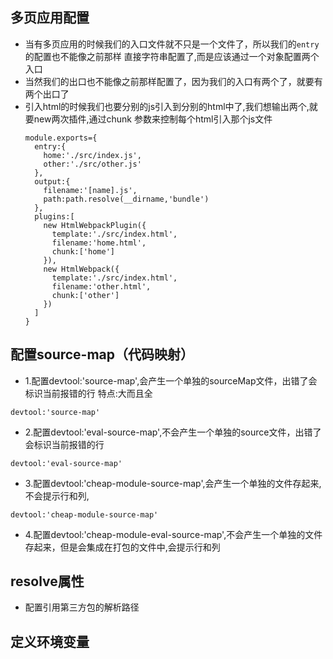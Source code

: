 ## 多页应用配置
- 当有多页应用的时候我们的入口文件就不只是一个文件了，所以我们的`entry`的配置也不能像之前那样
  直接字符串配置了,而是应该通过一个对象配置两个入口
- 当然我们的出口也不能像之前那样配置了，因为我们的入口有两个了，就要有两个出口了
- 引入html的时候我们也要分别的js引入到分别的html中了,我们想输出两个,就要new两次插件,通过chunk
  参数来控制每个html引入那个js文件
  ```
  module.exports={
    entry:{
      home:'./src/index.js',
      other:'./src/other.js'
    },
    output:{
      filename:'[name].js',
      path:path.resolve(__dirname,'bundle')
    },
    plugins:[
      new HtmlWebpackPlugin({
        template:'./src/index.html',
        filename:'home.html',
        chunk:['home']
      }),
      new HtmlWebpack({
        template:'./src/index.html',
        filename:'other.html',
        chunk:['other']
      })
    ]
  }
  ```

## 配置source-map（代码映射）
- 1.配置devtool:'source-map',会产生一个单独的sourceMap文件，出错了会标识当前报错的行 
  特点:大而且全
```
devtool:'source-map'
```
- 2.配置devtool:'eval-source-map',不会产生一个单独的source文件，出错了会标识当前报错的行
```
devtool:'eval-source-map'
```
- 3.配置devtool:'cheap-module-source-map',会产生一个单独的文件存起来,不会提示行和列,
```
devtool:'cheap-module-source-map'
```
- 4.配置devtool:'cheap-module-eval-source-map',不会产生一个单独的文件存起来，但是会集成在打包的文件中,会提示行和列

## resolve属性
- 配置引用第三方包的解析路径

## 定义环境变量